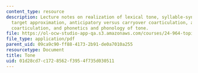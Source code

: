 ```yaml
---
content_type: resource
description: Lecture notes on realization of lexical tone, syllable-synchronized sequential
  target approximation, anticipatory versus carryover coarticulation, asymmetry in
  coarticulation, and phonetics and phonology of tone.
file: https://ol-ocw-studio-app-qa.s3.amazonaws.com/courses/24-964-topics-in-phonology-phonetic-realization-fall-2006/01d28cd7c1728562f3954f735d030511_MIT24_964F06_lec09_tone.pdf
file_type: application/pdf
parent_uid: 09ca9c90-ff88-4173-2b91-de0a7010a255
resourcetype: Document
title: Tone
uid: 01d28cd7-c172-8562-f395-4f735d030511
---
```

